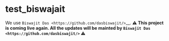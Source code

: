 # test_biswajait
We use `Biswajit Das <https://github.com/dasbiswajit/>`__.
**:warning: This project is coming live again. All the updates will be mainted by `Biswajit Das <https://github.com/dasbiswajit/>` :warning:**
